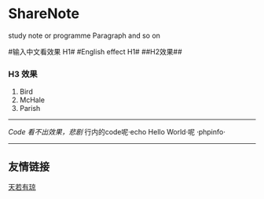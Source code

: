 ShareNote
=========

study note or programme Paragraph and so on

#输入中文看效果 H1#
#English effect H1#
##H2效果##
### H3 效果 ###




1. Bird
2. McHale
3. Parish

-------
*Code 看不出效果，悲剧*
    行内的code呢·echo Hello World·呢
    ·phpinfo·

-------

友情链接
-------

[天若有琼](http://sharenote.sinaapp.com '天若有琼')

